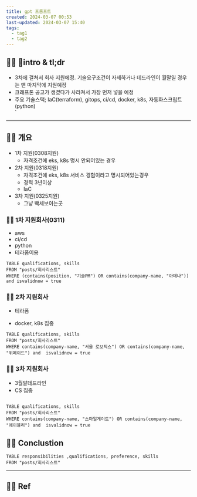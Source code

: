 ```yaml
---
title: gpt 프롬프트
created: 2024-03-07 00:53
last-updated: 2024-03-07 15:40
tags:
  - tag1
  - tag2
---
```

## 👯‍♂️ intro & tl;dr

- 3차에 걸쳐서 회사 지원에정. 기술요구조건이 자세하거나 데드라인이 월말일 경우는 맨 마지막에 지원예정
- 크래프톤 공고가 생겼다가 사라져서 가장 먼저 넣을 예정
- 주요 기술스택; IaC(terraform), gitops, ci/cd, docker, k8s,  자동화스크립트(python)  
`
--- 

## 👯‍♂️ 개요

- 1차 지원(0308지원)
	- 자격조건에 eks, k8s 명시 안되어있는 경우
- 2차 지원(0318지원)
	- 자격조건에 eks, k8s 서비스 경험이라고 명시되어있는경우 
	- 경력 3년이상
	- IaC
- 3차 지원(0325지원)
	- 그냥 빡세보이는곳
	

### 👯‍♂️ 1차 지원회사(0311)

- aws
- ci/cd
- python
- 테라폼이용

```dataview
TABLE qualifications, skills
FROM "posts/회사리스트"
WHERE (contains(position, "기술PM") OR contains(company-name, "아데나")) and isvalidnow = true
```

### 👯‍♂️ 2차 지원회사

- 테라폼

- docker, k8s 집중

```dataview
TABLE qualifications, skills
FROM "posts/회사리스트"
WHERE contains(company-name, "서울 로보틱스") OR contains(company-name, "위메이드") and  isvalidnow = true
```

### 👯‍♂️ 3차 지원회사

- 3월말데드라인
- CS 집중 

```dataview

TABLE qualifications, skills
FROM "posts/회사리스트"
WHERE contains(company-name, "스마일게이트") OR contains(company-name, "에이블리") and  isvalidnow = true
```

## 👯‍♂️ Conclustion

```dataview
TABLE responsibilities ,qualifications, preference, skills
FROM "posts/회사리스트"
```

--- 

## 👯‍♂️ Ref

```

``````

```


